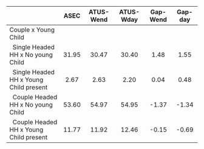 
|                      |         ASEC |    ATUS-Wend |    ATUS-Wday |     Gap-Wend |      Gap-day |
| -------------------- | :----------: | :----------: | :----------: | :----------: | :----------: |
| Couple x Young Child |              |              |              |              |              |
| &nbsp;&nbsp;Single Headed HH x No young Child |        31.95 |        30.47 |        30.40 |         1.48 |         1.55 |
| &nbsp;&nbsp;Single Headed HH x Young Child present |         2.67 |         2.63 |         2.20 |         0.04 |         0.48 |
| &nbsp;&nbsp;Couple Headed HH x No young Child |        53.60 |        54.97 |        54.95 |        -1.37 |        -1.34 |
| &nbsp;&nbsp;Couple Headed HH x Young Child present |        11.77 |        11.92 |        12.46 |        -0.15 |        -0.69 |

